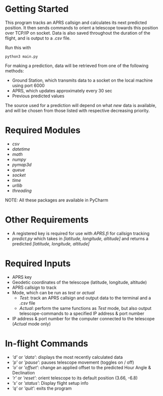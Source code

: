# Getting Started #
This program tracks an APRS callsign and calculates its next predicted position.
It then sends commands to orient a telescope towards this position over TCP/IP on socket.
Data is also saved throughout the duration of the flight, and is output to a *.csv* file.

Run this with
```
python3 main.py
```

For making a prediction, data will be retrieved from one of the following methods:

- Ground Station, which transmits data to a socket on the local machine using port 6000
- APRS, which updates approximately every 30 sec
- Previous predicted values

The source used for a prediction will depend on what *new* data is available,
and will be chosen from those listed with respective decreasing priority.



# Required Modules #

- *csv*
- *datetime*
- *math*
- *numpy*
- *pymap3d*
- *queue*
- *socket*
- *time*
- *urllib*
- *threading*

NOTE: All these packages are available in PyCharm

# Other Requirements #
- A registered key is required for use with *APRS.fi* for callsign tracking
- *predict.py* which takes in *[latitude, longitude, altitude]*
and returns a predicted *[latitude, longitude, altitude]*

# Required Inputs #

- APRS key
- Geodetic coordinates of the telescope (latitude, longitude, altitude)
- APRS callsign to track
- Mode, which can be run as *test* or *actual*
     - *Test*: track an APRS callsign and output data to the terminal and a *.csv* file
     - *Actual*: perform the same functions as *Test* mode, but also output telescope-commands to a specified IP address & port number
- IP address & port number for the computer connected to the telescope  (*Actual* mode only)

# In-flight Commands #

- *'d'* or *'data'*: displays the most recently calculated data
- *'p'* or *'pause'*: pauses telescope movement (toggles on / off)
- *'o'* or *'offset'*: change an applied offset to the predicted Hour Angle & Declination
- *'r'* or *'reset'*: orient telescope to its default position (3.66, -6.8)
- *'s'* or *'status'*: Display flight setup info
- *'q'* or *'quit'*: exits the program
